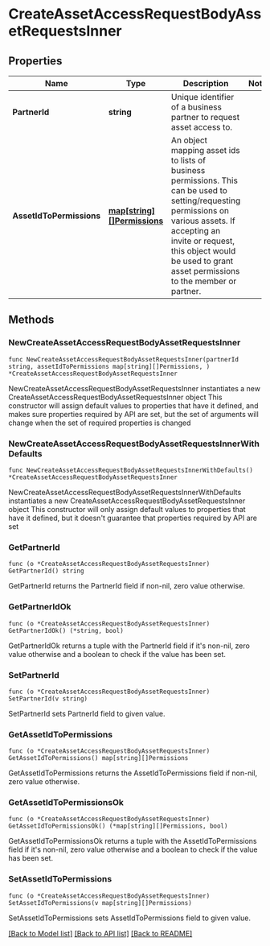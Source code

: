 # CreateAssetAccessRequestBodyAssetRequestsInner

## Properties

Name | Type | Description | Notes
------------ | ------------- | ------------- | -------------
**PartnerId** | **string** | Unique identifier of a business partner to request asset access to. | 
**AssetIdToPermissions** | [**map[string][]Permissions**](array.md) | An object mapping asset ids to lists of business permissions. This can be used to setting/requesting permissions on various assets. If accepting an invite or request, this object would be used to grant asset permissions to the member or partner.  | 

## Methods

### NewCreateAssetAccessRequestBodyAssetRequestsInner

`func NewCreateAssetAccessRequestBodyAssetRequestsInner(partnerId string, assetIdToPermissions map[string][]Permissions, ) *CreateAssetAccessRequestBodyAssetRequestsInner`

NewCreateAssetAccessRequestBodyAssetRequestsInner instantiates a new CreateAssetAccessRequestBodyAssetRequestsInner object
This constructor will assign default values to properties that have it defined,
and makes sure properties required by API are set, but the set of arguments
will change when the set of required properties is changed

### NewCreateAssetAccessRequestBodyAssetRequestsInnerWithDefaults

`func NewCreateAssetAccessRequestBodyAssetRequestsInnerWithDefaults() *CreateAssetAccessRequestBodyAssetRequestsInner`

NewCreateAssetAccessRequestBodyAssetRequestsInnerWithDefaults instantiates a new CreateAssetAccessRequestBodyAssetRequestsInner object
This constructor will only assign default values to properties that have it defined,
but it doesn't guarantee that properties required by API are set

### GetPartnerId

`func (o *CreateAssetAccessRequestBodyAssetRequestsInner) GetPartnerId() string`

GetPartnerId returns the PartnerId field if non-nil, zero value otherwise.

### GetPartnerIdOk

`func (o *CreateAssetAccessRequestBodyAssetRequestsInner) GetPartnerIdOk() (*string, bool)`

GetPartnerIdOk returns a tuple with the PartnerId field if it's non-nil, zero value otherwise
and a boolean to check if the value has been set.

### SetPartnerId

`func (o *CreateAssetAccessRequestBodyAssetRequestsInner) SetPartnerId(v string)`

SetPartnerId sets PartnerId field to given value.


### GetAssetIdToPermissions

`func (o *CreateAssetAccessRequestBodyAssetRequestsInner) GetAssetIdToPermissions() map[string][]Permissions`

GetAssetIdToPermissions returns the AssetIdToPermissions field if non-nil, zero value otherwise.

### GetAssetIdToPermissionsOk

`func (o *CreateAssetAccessRequestBodyAssetRequestsInner) GetAssetIdToPermissionsOk() (*map[string][]Permissions, bool)`

GetAssetIdToPermissionsOk returns a tuple with the AssetIdToPermissions field if it's non-nil, zero value otherwise
and a boolean to check if the value has been set.

### SetAssetIdToPermissions

`func (o *CreateAssetAccessRequestBodyAssetRequestsInner) SetAssetIdToPermissions(v map[string][]Permissions)`

SetAssetIdToPermissions sets AssetIdToPermissions field to given value.



[[Back to Model list]](../README.md#documentation-for-models) [[Back to API list]](../README.md#documentation-for-api-endpoints) [[Back to README]](../README.md)


